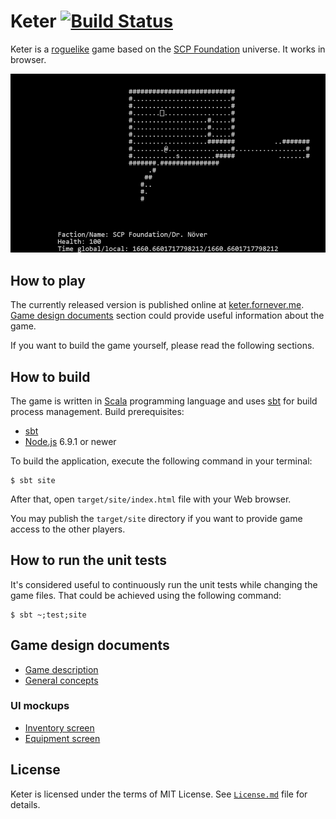 Keter [![Build Status][badge-travis]][travis]
=====

Keter is a [roguelike][] game based on the [SCP Foundation][scp] universe. It
works in browser.

![Game screenshot][screenshot]

How to play
-----------

The currently released version is published online at [keter.fornever.me][].
[Game design documents](#game-design-documents) section could provide useful
information about the game.

If you want to build the game yourself, please read the following sections.

How to build
------------

The game is written in [Scala][scala] programming language and uses [sbt][] for
build process management. Build prerequisites:

- [sbt][]
- [Node.js][node-js] 6.9.1 or newer

To build the application, execute the following command in your terminal:

```console
$ sbt site
```

After that, open `target/site/index.html` file with your Web browser.

You may publish the `target/site` directory if you want to provide game access
to the other players.

How to run the unit tests
-------------------------

It's considered useful to continuously run the unit tests while changing the
game files. That could be achieved using the following command:

```console
$ sbt ~;test;site
```

Game design documents
---------------------

- [Game description][gdd-game-description]
- [General concepts][gdd-general-concepts]

### UI mockups

- [Inventory screen][mockup-inventory-screen]
- [Equipment screen][mockup-equipment-screen]

License
-------

Keter is licensed under the terms of MIT License. See [`License.md`][license]
file for details.

[gdd-game-description]: docs/SCP%20Roguelike
[gdd-general-concepts]: docs/General%20concepts
[license]: License
[mockup-equipment-screen]: docs/Equipment%20screen.svg
[mockup-inventory-screen]: docs/Inventory%20screen.svg
[screenshot]: docs/screenshot.png

[badge-travis]: https://travis-ci.org/codingteam/Keter.svg?branch=develop

[keter.fornever.me]: http://keter.fornever.me
[node-js]: https://nodejs.org/
[sbt]: http://www.scala-sbt.org/
[scala]: http://www.scala-lang.org/
[roguelike]: http://en.wikipedia.org/wiki/Roguelike
[scp]: http://www.scp-wiki.net/
[travis]: https://travis-ci.org/codingteam/Keter

